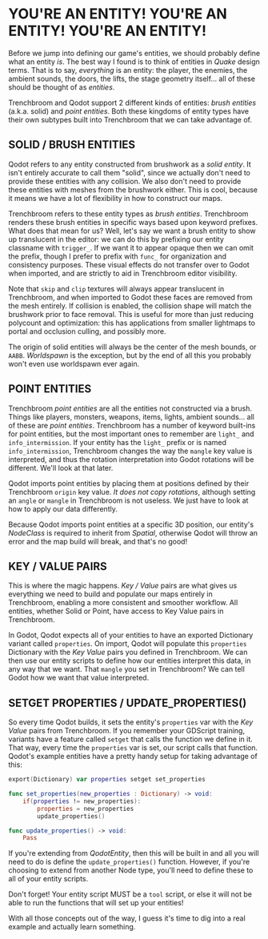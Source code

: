 # YOU'RE AN ENTITY! YOU'RE AN ENTITY! YOU'RE AN ENTITY!
Before we jump into defining our game's entities, we should probably define what an entity _is_. The best way I found is to think of entities in _Quake_ design terms. That is to say, _everything_ is an entity: the player, the enemies, the ambient sounds, the doors, the lifts, the stage geometry itself… all of these should be thought of as _entities_.

Trenchbroom and Qodot support 2 different kinds of entities: _brush entities_ (a.k.a. solid) and _point entities_. Both these kingdoms of entity types have their own subtypes built into Trenchbroom that we can take advantage of.

## SOLID / BRUSH ENTITIES
Qodot refers to any entity constructed from brushwork as a _solid entity_. It isn't entirely accurate to call them "solid", since we actually don't need to provide these entities with any collision. We also don't need to provide these entities with meshes from the brushwork either. This is cool, because it means we have a lot of flexibility in how to construct our maps.

Trenchbroom refers to these entity types as _brush entities_. Trenchbroom renders these brush entities in specific ways based upon keyword prefixes. What does that mean for us? Well, let's say we want a brush entity to show up translucent in the editor: we can do this by prefixing our entity classname with `trigger_`. If we want it to appear opaque then we can omit the prefix, though I prefer to prefix with `func_` for organization and consistency purposes. These visual effects do not transfer over to Godot when imported, and are strictly to aid in Trenchbroom editor visibility.

Note that `skip` and `clip` textures will always appear translucent in Trenchbroom, and when imported to Godot these faces are removed from the mesh entirely. If collision is enabled, the collision shape will match the brushwork prior to face removal. This is useful for more than just reducing polycount and optimization: this has applications from smaller lightmaps to portal and occlusion culling, and possibly more.

The origin of solid entities will always be the center of the mesh bounds, or `AABB`. _Worldspawn_ is the exception, but by the end of all this you probably won't even use worldspawn ever again.

## POINT ENTITIES
Trenchbroom _point entities_ are all the entities not constructed via a brush. Things like players, monsters, weapons, items, lights, ambient sounds… all of these are _point entities_. Trenchbroom has a number of keyword built-ins for point entities, but the most important ones to remember are `light_` and `info_intermission`. If your entity has the `light_` prefix or is named `info_intermission`, Trenchbroom changes the way the `mangle` key value is interpreted, and thus the rotation interpretation into Godot rotations will be different. We'll look at that later.

Qodot imports point entities by placing them at positions defined by their Trenchbroom `origin` key value. _It does not copy rotations_, although setting an `angle` or `mangle` in Trenchbroom is not useless. We just have to look at how to apply our data differently.

Because Qodot imports point entities at a specific 3D position, our entity's _NodeClass_ is required to inherit from _Spatial_, otherwise Qodot will throw an error and the map build will break, and that's no good!

## KEY / VALUE PAIRS
This is where the magic happens. _Key / Value_ pairs are what gives us everything we need to build and populate our maps entirely in Trenchbroom, enabling a more consistent and smoother workflow. All entities, whether Solid or Point, have access to Key Value pairs in Trenchbroom.

In Godot, Qodot expects all of your entities to have an exported Dictionary variant called `properties`. On import, Qodot will populate this `properties` Dictionary with the _Key Value_ pairs you defined in Trenchbroom. We can then use our entity scripts to define how our entities interpret this data, in any way that we want. That `mangle` you set in Trenchbroom? We can tell Godot how we want that value interpreted.

## SETGET PROPERTIES / UPDATE_PROPERTIES()
So every time Qodot builds, it sets the entity's `properties` var with the _Key Value_ pairs from Trenchbroom. If you remember your GDScript training, variants have a feature called `setget` that calls the function we define in it. That way, every time the `properties` var is set, our script calls that function. Qodot's example entities have a pretty handy setup for taking advantage of this:

```swift
export(Dictionary) var properties setget set_properties

func set_properties(new_properties : Dictionary) -> void:
	if(properties != new_properties):
		properties = new_properties
		update_properties()

func update_properties() -> void:
	Pass
```

If you're extending from _QodotEntity_, then this will be built in and all you will need to do is define the `update_properties()` function. However, if you're choosing to extend from another Node type, you'll need to define these to all of your entity scripts.

Don't forget! Your entity script MUST be a `tool` script, or else it will not be able to run the functions that will set up your entities!

With all those concepts out of the way, I guess it's time to dig into a real example and actually learn something.
